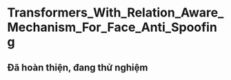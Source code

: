 # Transformers_With_Relation_Aware_Mechanism_For_Face_Anti_Spoofing


## Đã hoàn thiện, đang thử nghiệm
